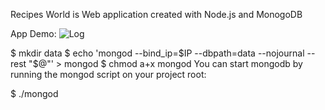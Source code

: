
Recipes World is Web application created with Node.js and MonogoDB

App Demo:
![Log](http://i.giphy.com/l0Fecb1gR0bjqMKw8.gif)


$ mkdir data
$ echo 'mongod --bind_ip=$IP --dbpath=data --nojournal --rest "$@"' > mongod
$ chmod a+x mongod
You can start mongodb by running the mongod script on your project root:

$ ./mongod
